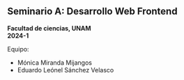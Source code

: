 ## Seminario A: Desarrollo Web Frontend
**Facultad de ciencias, UNAM**  
**2024-1**

Equipo:
* Mónica Miranda Mijangos
* Eduardo Leónel Sánchez Velasco